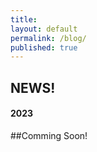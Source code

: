 ```yaml
---
title:
layout: default
permalink: /blog/
published: true
---
```


## NEWS!

#### 2023
##Comming Soon!
<!-- 1. Lorenzo Carnevale. "[Artificial Intelligence for the Natural Disaster Management ](https://tema-project.eu/articles/artificial-intelligence-natural-disaster-management)". TEMA Project (August 2023)-->
